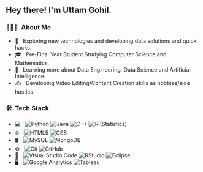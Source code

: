 

<h2> Hey there! I'm Uttam Gohil.</h2>

<h3> 👨🏻‍💻 &nbsp;About Me </h3>

- 🤔 &nbsp; Exploring new technologies and developing data solutions and quick hacks.
- 🎓 &nbsp; Pre-Final Year Student Studying Computer Science and Mathematics.
- 🌱 &nbsp; Learning more about Data Engineering, Data Science and Artificial Intelligence.
- ✍️ &nbsp; Developing Video Editing/Content Creation skills as hobbies/side hustles.

<h3> 🛠 &nbsp;Tech Stack</h3>

- 💻 &nbsp;
  ![Python](https://img.shields.io/badge/-Python-333333?style=flat&logo=python)
  ![Java](https://img.shields.io/badge/-Java-333333?style=flat&logo=Java&logoColor=007396)
  ![C++](https://img.shields.io/badge/-C++-333333?style=flat&logo=C%2B%2B&logoColor=00599C)
  ![R (Statistics)](https://img.shields.io/badge/-R-333333?style=flat&logo=R&logoColor=276DC3)
- 🌐 &nbsp;
  ![HTML5](https://img.shields.io/badge/-HTML5-333333?style=flat&logo=HTML5)
  ![CSS](https://img.shields.io/badge/-CSS-333333?style=flat&logo=CSS3&logoColor=1572B6)
 - 🛢 &nbsp;
  ![MySQL](https://img.shields.io/badge/-MySQL-333333?style=flat&logo=mysql)
  ![MongoDB](https://img.shields.io/badge/-MongoDB-333333?style=flat&logo=mongodb)
- ⚙️ &nbsp;
  ![Git](https://img.shields.io/badge/-Git-333333?style=flat&logo=git)
  ![GitHub](https://img.shields.io/badge/-GitHub-333333?style=flat&logo=github)
- 🔧 &nbsp;
  ![Visual Studio Code](https://img.shields.io/badge/-Visual%20Studio%20Code-333333?style=flat&logo=visual-studio-code&logoColor=007ACC)
  ![RStudio](https://img.shields.io/badge/-RStudio-333333?style=flat&logo=rstudio)
  ![Eclipse](https://img.shields.io/badge/-Eclipse-333333?style=flat&logo=eclipse-ide&logoColor=2C2255)
- 🖥 &nbsp;
  ![Google Analytics](https://img.shields.io/badge/Google%20Analytics-E37400?style=for-the-badge&logo=google%20analytics&logoColor=007ACC)
  ![Tableau](https://img.shields.io/badge/Tableau-E97627?style=for-the-badge&logo=Tableau&logoColor=white)
<br/>

<a href="https://github.com/ItsJupiter000">
  <!--<img height="180em" src="https://github-readme-stats.vercel.app/api?username=ItsJupiter000&theme=buefy&show_icons=true" />
  <img height="180em" src="https://github-readme-stats.vercel.app/api/top-langs/?username=ItsJupiter000&theme=buefy&layout=compact" /> -->
  <https://github-readme-activity-graph.vercel.app/graph?username={ItsJupiter000} />
</a> 

<br/>

<!-- <h3> 🤝🏻 &nbsp;Connect with Me </h3>

<a href="mailto:itsjupiter000@gmail.com"><img alt="Email" src="https://img.shields.io/badge/Email-avsingh@umass.edu-blue?style=flat-square&logo=gmail"></a>
</p> -->


